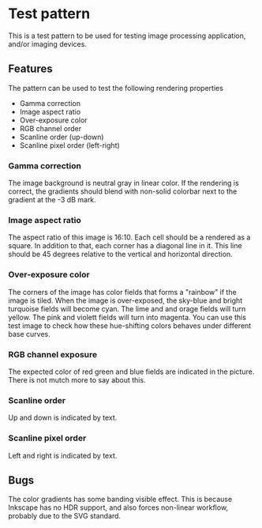 # Test pattern
This is a test pattern to be used for testing image processing application, and/or imaging devices.


## Features

The pattern can be used to test the following rendering properties

* Gamma correction
* Image aspect ratio
* Over-exposure color
* RGB channel order
* Scanline order (up-down)
* Scanline pixel order (left-right)


### Gamma correction

The image background is neutral gray in linear color. If the rendering is correct, the gradients
should blend with non-solid colorbar next to the gradient at the -3 dB mark.


### Image aspect ratio

The aspect ratio of this image is 16:10. Each cell should be a rendered as a square. In addition to
that, each corner has a diagonal line in it. This line should be 45 degrees relative to the vertical
and horizontal direction.


### Over-exposure color

The corners of the image has color fields that forms a "rainbow" if the image is tiled. When the
image is over-exposed, the sky-blue and bright turquoise fields will become cyan. The lime and and
orage fields will turn yellow. The pink and violett fields will turn into magenta. You can use this
test image to check how these hue-shifting colors behaves under different base curves.


### RGB channel exposure

The expected color of red green and blue fields are indicated in the picture. There is not mutch
more to say about this.


### Scanline order

Up and down is indicated by text.


### Scanline pixel order

Left and right is indicated by text.


## Bugs

The color gradients has some banding visible effect. This is because Inkscape has no HDR support,
and also forces non-linear workflow, probably due to the SVG standard.